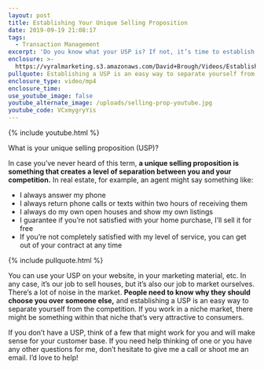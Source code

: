 ```yaml
---
layout: post
title: Establishing Your Unique Selling Proposition
date: 2019-09-19 21:08:17
tags:
  - Transaction Management
excerpt: 'Do you know what your USP is? If not, it’s time to establish one.'
enclosure: >-
  https://vyralmarketing.s3.amazonaws.com/David+Brough/Videos/Establishing+Your+Unique+Selling+Proposition.mp4
pullquote: Establishing a USP is an easy way to separate yourself from the competition.
enclosure_type: video/mp4
enclosure_time:
use_youtube_image: false
youtube_alternate_image: /uploads/selling-prop-youtube.jpg
youtube_code: VCxmygryYis
---
```


{% include youtube.html %}

What is your unique selling proposition (USP)?

In case you’ve never heard of this term, **a unique selling proposition is something that creates a level of separation between you and your competition.** In real estate, for example, an agent might say something like:

* I always answer my phone
* I always return phone calls or texts within two hours of receiving them
* I always do my own open houses and show my own listings
* I guarantee if you’re not satisfied with your home purchase, I’ll sell it for free
* If you’re not completely satisfied with my level of service, you can get out of your contract at any time&nbsp;

{% include pullquote.html %}

You can use your USP on your website, in your marketing material, etc. In any case, it’s our job to sell houses, but it’s also our job to market ourselves. There’s a lot of noise in the market. **People need to know why they should choose you over someone else,** and establishing a USP is an easy way to separate yourself from the competition. If you work in a niche market, there might be something within that niche that’s very attractive to consumers.&nbsp;

If you don’t have a USP, think of a few that might work for you and will make sense for your customer base. If you need help thinking of one or you have any other questions for me, don’t hesitate to give me a call or shoot me an email. I’d love to help\!